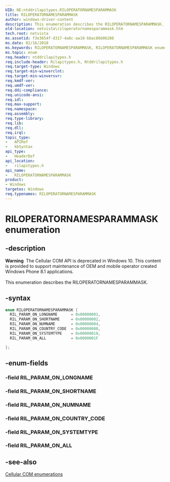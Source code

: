 ```yaml
---
UID: NE:ntddrilapitypes.RILOPERATORNAMESPARAMMASK
title: RILOPERATORNAMESPARAMMASK
author: windows-driver-content
description: This enumeration describes the RILOPERATORNAMESPARAMMASK.
old-location: netvista\riloperatornamesparammask.htm
tech.root: netvista
ms.assetid: f3e3654f-d317-4a8c-aa18-bbac86b06286
ms.date: 02/16/2018
ms.keywords: RILOPERATORNAMESPARAMMASK, RILOPERATORNAMESPARAMMASK enumeration [Network Drivers Starting with Windows Vista], RIL_PARAM_ON_ALL, RIL_PARAM_ON_COUNTRY_CODE, RIL_PARAM_ON_LONGNAME, RIL_PARAM_ON_NUMNAME, RIL_PARAM_ON_SHORTNAME, RIL_PARAM_ON_SYSTEMTYPE, netvista.riloperatornamesparammask, rilapitypes/RILOPERATORNAMESPARAMMASK, rilapitypes/RIL_PARAM_ON_ALL, rilapitypes/RIL_PARAM_ON_COUNTRY_CODE, rilapitypes/RIL_PARAM_ON_LONGNAME, rilapitypes/RIL_PARAM_ON_NUMNAME, rilapitypes/RIL_PARAM_ON_SHORTNAME, rilapitypes/RIL_PARAM_ON_SYSTEMTYPE
ms.topic: enum
req.header: ntddrilapitypes.h
req.include-header: Rilapitypes.h, Ntddrilapitypes.h
req.target-type: Windows
req.target-min-winverclnt:
req.target-min-winversvr:
req.kmdf-ver:
req.umdf-ver:
req.ddi-compliance:
req.unicode-ansi:
req.idl:
req.max-support:
req.namespace:
req.assembly:
req.type-library:
req.lib:
req.dll:
req.irql:
topic_type:
-	APIRef
-	kbSyntax
api_type:
-	HeaderDef
api_location:
-	rilapitypes.h
api_name:
-	RILOPERATORNAMESPARAMMASK
product:
- Windows
targetos: Windows
req.typenames: RILOPERATORNAMESPARAMMASK
---
```


# RILOPERATORNAMESPARAMMASK enumeration


## -description


<div class="alert"><b>Warning</b>  The Cellular COM API is deprecated in Windows 10. This content is provided to support maintenance of OEM and mobile operator created Windows Phone 8.1 applications.</div><div> </div>This enumeration describes the RILOPERATORNAMESPARAMMASK.




## -syntax


```cpp
enum RILOPERATORNAMESPARAMMASK {
  RIL_PARAM_ON_LONGNAME      = 0x00000001,
  RIL_PARAM_ON_SHORTNAME     = 0x00000002,
  RIL_PARAM_ON_NUMNAME       = 0x00000004,
  RIL_PARAM_ON_COUNTRY_CODE  = 0x00000008,
  RIL_PARAM_ON_SYSTEMTYPE    = 0x00000010,
  RIL_PARAM_ON_ALL           = 0x0000001F

};
```


## -enum-fields




### -field RIL_PARAM_ON_LONGNAME


### -field RIL_PARAM_ON_SHORTNAME


### -field RIL_PARAM_ON_NUMNAME


### -field RIL_PARAM_ON_COUNTRY_CODE


### -field RIL_PARAM_ON_SYSTEMTYPE


### -field RIL_PARAM_ON_ALL


## -see-also

<a href="https://msdn.microsoft.com/library/windows/hardware/dn946509">Cellular COM enumerations</a>



 

 


